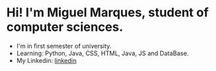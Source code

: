 # Hi! I'm Miguel Marques, student of computer sciences.
- I'm in first semester of university.
- Learning: Python, Java, CSS, HTML, Java, JS and DataBase.
- My Linkedin: [linkedin](https://www.linkedin.com/in/miguel-marquess/ "Click to go on my linkedin site.")
